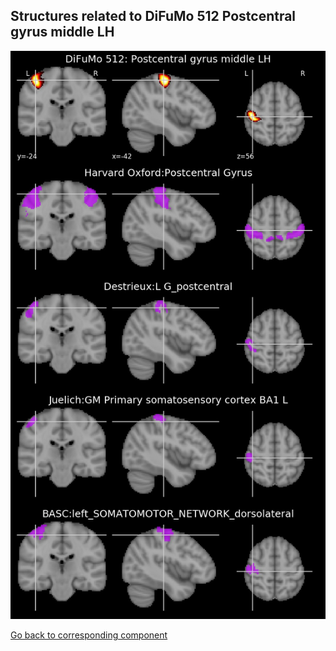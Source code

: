 


## Structures related to DiFuMo 512 Postcentral gyrus middle LH

![466](466.jpg "Structures related to DiFuMo 512 Postcentral gyrus middle LH")

[Go back to corresponding component](https://parietal-inria.github.io/DiFuMo/512/html/466.html)